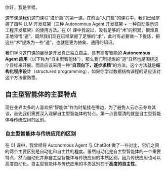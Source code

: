 你好，我是李锟。

这节课是我们这门课程“进阶篇”的第一课。在前面“入门篇”的课程中，我们已经掌握了四种 LLM 开发框架（三种 Autonomous Agent 开发框架 + 一种自动提示词工程开发框架）的使用方法。在 01 课中我说过，没有足够的“术”的积累，很难真正地领悟“道”。既然我们现在已经掌握了足够的“术”，此时有必要做一下提炼，把这些“术”提炼为一些“道”，也就是更为抽象、通用的知识。

我们学习这门课的目标是开发真正独立自主、具有高度智能的 **Autonomous Agent 应用**（以下称为“自主型智能体”），那么我们所提炼的“道”自然也是围绕这个目标来开展。而且应该采用一种“**自顶向下，逐步求精**”的方法，这个方法就是**结构化程序设计**（structured programming），如果你学过数据结构课程的话应该对这个方法很熟悉。

## 自主型智能体的主要特点

现在业界太多的人喜欢把“智能体”作为时髦挂在嘴边，为了避免人云亦云夸夸其谈，首先我们需要深入理解自主型智能体的特点。第一点要厘清的就是自主型智能体与传统应用的区别。

### 自主型智能体与传统应用的区别

在 01 课中，我曾经将 Autonomous Agent 与 ChatBot 做了一些对比，它们之间的两个主要区别是自动化和自主性的程度。虽然自动化是自主型智能体的一个重要特点，然而自动化并非自主型智能体与传统应用的本质区别，因为传统应用也可以高度自动化。自主型智能体与传统应用的本质区别在于**高度的自主性**。